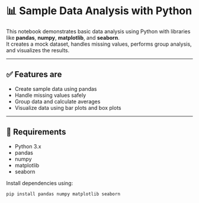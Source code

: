 # 📊 Sample Data Analysis with Python

This notebook demonstrates basic data analysis using Python with libraries like **pandas**, **numpy**, **matplotlib**, and **seaborn**.  
It creates a mock dataset, handles missing values, performs group analysis, and visualizes the results.

-----------

## ✅ Features are

- Create sample data using pandas
- Handle missing values safely
- Group data and calculate averages
- Visualize data using bar plots and box plots

---

## 🧰 Requirements

- Python 3.x
- pandas
- numpy
- matplotlib
- seaborn

Install dependencies using:

```bash
pip install pandas numpy matplotlib seaborn
